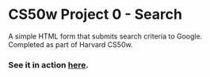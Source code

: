 # CS50w Project 0 - Search
<p>A simple HTML form that submits search criteria to Google.</br>
Completed as part of Harvard CS50w.</p>

### See it in action <a href="https://mheyda-cs50w-search.netlify.app/" target="_blank"><ins>here</ins></a>.


